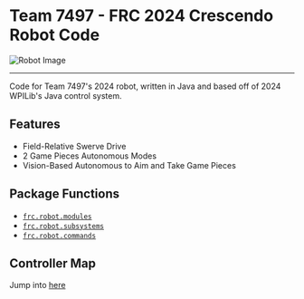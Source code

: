 # Team 7497 - FRC 2024 Crescendo Robot Code

![Robot Image](/Images/Robot.jpg)

---

Code for Team 7497's 2024 robot, written in Java and based off of 2024 WPILib's Java control system.

## Features
  - Field-Relative Swerve Drive 
  - 2 Game Pieces Autonomous Modes
  - Vision-Based Autonomous to Aim and Take Game Pieces

## Package Functions

- [`frc.robot.modules`](./src/main/java/frc/robot/modules/)
- [`frc.robot.subsystems`](./src/main/java/frc/robot/subsystems/)
- [`frc.robot.commands`](./src/main/java/frc/robot/commands/)

## Controller Map

Jump into [here](./src/main/assets/controllerMap.md)
